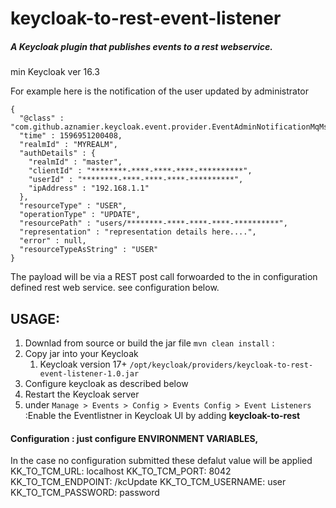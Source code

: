 # keycloak-to-rest-event-listener

##### A Keycloak plugin that publishes events to a rest webservice.  

min Keycloak ver 16.3

For example here is the notification of the user updated by administrator

```
{
  "@class" : "com.github.aznamier.keycloak.event.provider.EventAdminNotificationMqMsg",
  "time" : 1596951200408,
  "realmId" : "MYREALM",
  "authDetails" : {
    "realmId" : "master",
    "clientId" : "********-****-****-****-**********",
    "userId" : "********-****-****-****-**********",
    "ipAddress" : "192.168.1.1"
  },
  "resourceType" : "USER",
  "operationType" : "UPDATE",
  "resourcePath" : "users/********-****-****-****-**********",
  "representation" : "representation details here....",
  "error" : null,
  "resourceTypeAsString" : "USER"
}
```
The payload will be via a REST post call forwoarded to the in configuration defined rest web service. see configuration below.


## USAGE:
1. Downlad from source or build the jar file ``mvn clean install`` :
2. Copy jar into your Keycloak 
    1. Keycloak version 17+ `/opt/keycloak/providers/keycloak-to-rest-event-listener-1.0.jar` 
3. Configure keycloak as described below 
4. Restart the Keycloak server
5. under `Manage > Events > Config > Events Config > Event Listeners` :Enable the Eventlistner in Keycloak UI by adding **keycloak-to-rest** 

#### Configuration :  just configure **ENVIRONMENT VARIABLES**,
 In the case no configuration submitted these defalut value will be applied
        KK_TO_TCM_URL: localhost
        KK_TO_TCM_PORT: 8042
        KK_TO_TCM_ENDPOINT: /kcUpdate
        KK_TO_TCM_USERNAME: user
        KK_TO_TCM_PASSWORD: password



